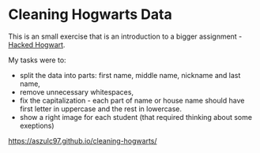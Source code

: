 # Cleaning Hogwarts Data

This is an small exercise that is an introduction to a bigger assignment - [Hacked Hogwart](https://github.com/aszulc97/hacked-hogwart).

My tasks were to: 
- split the data into parts: first name, middle name, nickname and last name,
- remove unnecessary whitespaces,
- fix the capitalization - each part of name or house name should have first letter in uppercase and the rest in lowercase.
- show a right image for each student (that required thinking about some exeptions)

https://aszulc97.github.io/cleaning-hogwarts/
